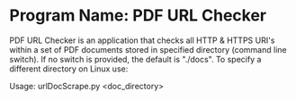 # Program Name: PDF URL Checker
 
PDF URL Checker is an application that checks all HTTP & HTTPS URI's within a set of PDF documents stored in specified directory (command line switch). If no switch is provided, the default is "./docs". To specify a different directory on Linux use: 

Usage: urlDocScrape.py <doc_directory>


